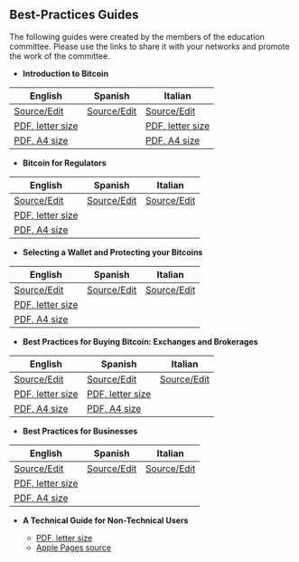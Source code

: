 Best-Practices Guides
---------------------

The following guides were created by the members of the education
committee. Please use the links to share it
with your networks and promote the work of the committee.

-   **Introduction to Bitcoin**

| English  | Spanish | Italian |
| -------- | ------- | ------- |
| [Source/Edit](https://github.com/btcfoundationedcom/btcfoundationedcom.github.io/blob/master/guides/en/introduction.md)   |  [Source/Edit](https://github.com/btcfoundationedcom/btcfoundationedcom.github.io/blob/master/guides/es/introduccion.md) | [Source/Edit](https://github.com/btcfoundationedcom/btcfoundationedcom.github.io/blob/master/guides/it/introduzione.md)  |
| [PDF, letter size](http://btcfoundationedcom.github.io/guides/pdf/introduction_letter.pdf)  |   | [PDF, letter size](http://btcfoundationedcom.github.io/guides/pdf/introduzione_letter.pdf)  |
| [PDF, A4 size](http://btcfoundationedcom.github.io/guides/pdf/introduction_a4.pdf)          |   |  [PDF, A4 size](http://btcfoundationedcom.github.io/guides/pdf/introduzione_a4.pdf) |

-   **Bitcoin for Regulators**

| English  | Spanish | Italian |
| -------- | ------- | ------- |
| [Source/Edit](https://github.com/btcfoundationedcom/btcfoundationedcom.github.io/blob/master/guides/en/regulators.md)   |  [Source/Edit](https://github.com/btcfoundationedcom/btcfoundationedcom.github.io/blob/master/guides/es/reguladores.md) | [Source/Edit](https://github.com/btcfoundationedcom/btcfoundationedcom.github.io/blob/master/guides/it/regolatori.md)  |
| [PDF, letter size](http://btcfoundationedcom.github.io/guides/pdf/regulators_letter.pdf)  |   |   |
| [PDF, A4 size](http://btcfoundationedcom.github.io/guides/pdf/regulators_a4.pdf)  |   |   |

-   **Selecting a Wallet and Protecting your Bitcoins**

| English  | Spanish | Italian |
| -------- | ------- | ------- |
| [Source/Edit](https://github.com/btcfoundationedcom/btcfoundationedcom.github.io/blob/master/guides/en/security.md)   |  [Source/Edit](https://github.com/btcfoundationedcom/btcfoundationedcom.github.io/blob/master/guides/es/seguridad.md) | [Source/Edit](https://github.com/btcfoundationedcom/btcfoundationedcom.github.io/blob/master/guides/it/sicurezza.md)  |
| [PDF, letter size](http://btcfoundationedcom.github.io/guides/pdf/security_letter.pdf)  |   |   |
| [PDF, A4 size](http://btcfoundationedcom.github.io/guides/pdf/security_a4.pdf)  |   |   |

-   **Best Practices for Buying Bitcoin: Exchanges and Brokerages**

| English  | Spanish | Italian |
| -------- | ------- | ------- |
| [Source/Edit](https://github.com/btcfoundationedcom/btcfoundationedcom.github.io/blob/master/guides/en/buying.md)   |  [Source/Edit](https://github.com/btcfoundationedcom/btcfoundationedcom.github.io/blob/master/guides/es/compra.md) | [Source/Edit](https://github.com/btcfoundationedcom/btcfoundationedcom.github.io/blob/master/guides/it/acquisto.md)  |
| [PDF, letter size](http://btcfoundationedcom.github.io/guides/pdf/buying_letter.pdf)  | [PDF, letter size](http://btcfoundationedcom.github.io/guides/pdf/compra_letter.pdf)  |   |
| [PDF, A4 size](http://btcfoundationedcom.github.io/guides/pdf/buying_a4.pdf)  | [PDF, A4 size](http://btcfoundationedcom.github.io/guides/pdf/compra_a4.pdf)  |   |

-   **Best Practices for Businesses**

| English  | Spanish | Italian |
| -------- | ------- | ------- |
| [Source/Edit](https://github.com/btcfoundationedcom/btcfoundationedcom.github.io/blob/master/guides/en/businesses.md)   |  [Source/Edit](https://github.com/btcfoundationedcom/btcfoundationedcom.github.io/blob/master/guides/es/empresas.md) | [Source/Edit](https://github.com/btcfoundationedcom/btcfoundationedcom.github.io/blob/master/guides/it/imprese.md)  |
| [PDF, letter size](http://btcfoundationedcom.github.io/guides/pdf/businesses_letter.pdf)  |   |   |
| [PDF, A4 size](http://btcfoundationedcom.github.io/guides/pdf/businesses_a4.pdf)  |   |   |

-   **A Technical Guide for Non-Technical Users**

    - [PDF, letter size](http://btcfoundationedcom.github.io/guides/pdf/BTCHandout2NonTech.pdf)
    - [Apple Pages source](https://github.com/btcfoundationedcom/btcfoundationedcom.github.io/blob/master/guides/en/BTCHandout2NonTech.pages)
